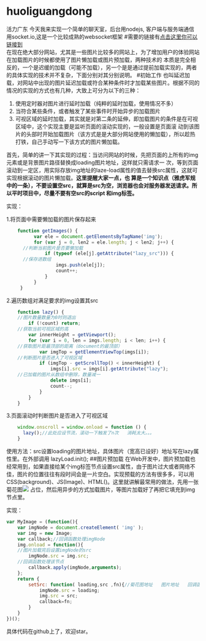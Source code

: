 # huoliguangdong
活力广东
今天我来实现一个简单的聊天室，后台用nodejs, 客户端与服务端通信用socket.io,这是一个比较成熟的websocket框架
#需要的链接有[点击这里你可以链接到](http://socket.io/docs/)<br />
在现在绝大部分网站，尤其是一些图片比较多的网站上，为了增加用户的体验网站在加载图片的时候都使用了图片懒加载或图片预加载，两种技术的
本质是完全相反的，一个是迟缓的加载（可能不加载），另一个是是通过提前加载实现的，两者的具体实现的技术并不复杂，下面分别对其分别说明。
#初始工作
也叫延迟加载，对网站中出现的图片延迟加载或符合某种条件时才加载某些图片。根据不同的情况的实现的方式也有几种，大致上可分为以下的三种：

1. 使用定时器对图片进行延时加载（纯粹的延时加载，使用情况不多）
2. 当符合某些条件，或者触发了某些事件时开始异步的加载图片
3. 可视区域的延时加载，其实就是对第二条的延伸，即加载图片的条件是在可视区域中，这个实现主要是监听页面的滚动实现的，一般设置是页面滚
动到该图片的头部时开始加载图片（该方式是是大部分网站使用的懒加载），所以趁热打铁，自己手动写一下该方式的图片懒加载。

首先，简单的讲一下其实现的过程：当访问网站的时候，先把页面的上所有的img元素或是背景图片路径替换成loading图片地址，这样就只需请求一
次，等到页面滚动到一定区，用实际存放img地址的laze-load属性的值去替换src属性，这就可实现根据滚动的图片懒加载。**这里提醒大家一点，也
算是一个知识点（雅虎军规中的一条），不要设置空src，就算是src为空，浏览器也会对服务器发送请求。所以平时项目中，尽量不要有空src的script
和img标签。**

实现：

1.将页面中需要懒加载的图片保存起来
```javascript
    function getImages() {
          var ele = document.getElementsByTagName('img');
          for (var j = 0, len2 = ele.length; j < len2; j++) {
      //判断当前图片是否要懒加载
              if (typeof (ele[j].getAttribute("lazy_src"))) {
      //保存进数组
                  imgs.push(ele[j]);
                  count++;
              }
          }
     }
```

2.遍历数组对满足要求的img设置其src
```javascript
    function lazy() {
    //图片数量数量为0时则退出
        if (!count) return;
    //获取当前可视区域的高
        var innerHeight = getViewport();
        for (var i = 0, len = imgs.length; i < len; i++) {
    //获取图片距最顶部的距离（document的最顶部）
            var imgTop = getElementViewTop(imgs[i]);   
    //判断图片是否进入了可视区域
            if (imgTop - getScrollTop() < innerHeight) {
                imgs[i].src = imgs[i].getAttribute("lazy");
    //已加载的图片从数组中删除，数量减一
                delete imgs[i];
                count--;
            }
        }
    }
```

3.页面滚动时判断图片是否进入了可视区域
```javascript
    window.onscroll = window.onload = function () {
      lazy();//此处应设节流，滚动一下触发了n次   消耗太大。。。
    }
```

使用方法：src设置loading的图片地址，具体图片（宽高已设好）地址写在lazy属性里。在外部调用  lazyLoad.init();
##图片预加载
在Web开发中，图片预加载也经常用到，如果直接给某个img标签节点设置src属性，由于图片过大或者网络不佳，图片的位置往往有段时间会是一片空白。实现预载的方法有很多多，可以用CSS(background)、JS(Image)、HTML(<img/>)。这里就讲解最常用的做法，先用一张菊花图![](images/flower.jpg) 占位，然后用异步的方式加载图片，等图片加载好了再把它填充到img 节点里。

实现：
```javascript
var MyImage = (function(){
    var imgNode = document.createElement( 'img' );
    var img = new Image;
    var callback;//回调函数处理imgNode
    img.onload = function(){
    //图片加载完后设置imgNode的src
        imgNode.src = img.src;
    //回调函数处理该节点
        callback.apply(imgNode,arguments);
    };
    return {
        setSrc: function( loading,src ,fn){//菊花图地址   图片地址   回调函数
            imgNode.src = loading;
            img.src = src;
            callback=fn;
        }
    }
})();
```

具体代码在github上了，欢迎star。
